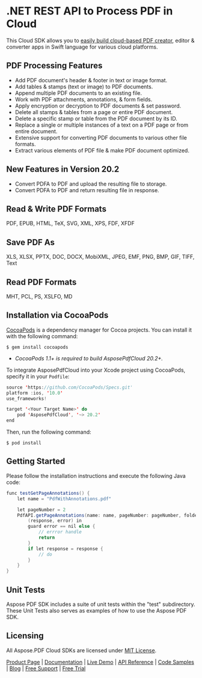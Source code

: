 # .NET REST API to Process PDF in Cloud

This Cloud SDK allows you to [easily build cloud-based PDF creator](https://products.aspose.cloud/pdf/swift), editor & converter apps in Swift language for various cloud platforms.

## PDF Processing Features

- Add PDF document's header & footer in text or image format.
- Add tables & stamps (text or image) to PDF documents.
- Append multiple PDF documents to an existing file.
- Work with PDF attachments, annotations, & form fields.
- Apply encryption or decryption to PDF documents & set password.
- Delete all stamps & tables from a page or entire PDF document.
- Delete a specific stamp or table from the PDF document by its ID.
- Replace a single or multiple instances of a text on a PDF page or from entire document.
- Extensive support for converting PDF documents to various other file formats.
- Extract various elements of PDF file & make PDF document optimized.

## New Features in Version 20.2

- Convert PDFA to PDF and upload the resulting file to storage.
- Convert PDFA to PDF and return resulting file in response.

## Read & Write PDF Formats

PDF, EPUB, HTML, TeX, SVG, XML, XPS, FDF, XFDF

## Save PDF As

XLS, XLSX, PPTX, DOC, DOCX, MobiXML, JPEG, EMF, PNG, BMP, GIF, TIFF, Text

## Read PDF Formats

MHT, PCL, PS, XSLFO, MD

## Installation via CocoaPods

[CocoaPods](https://cocoapods.org/) is a dependency manager for Cocoa projects. You can install it with the following command:

```console
$ gem install cocoapods
```

- *CocoaPods 1.1+ is required to build AsposePdfCloud 20.2+.*

To integrate AsposePdfCloud into your Xcode project using CocoaPods, specify it in your `Podfile`:

```swift
source 'https://github.com/CocoaPods/Specs.git'
platform :ios, '10.0'
use_frameworks!

target '<Your Target Name>' do
    pod 'AsposePdfCloud', '~> 20.2'
end
```

Then, run the following command:

`$ pod install`

## Getting Started

Please follow the installation instructions and execute the following Java code:

```java
func testGetPageAnnotations() {
    let name = "PdfWithAnnotations.pdf"

    let pageNumber = 2
    PdfAPI.getPageAnnotations(name: name, pageNumber: pageNumber, folder: self.tempFolder) {
        (response, error) in
        guard error == nil else {
            // errror handle
            return
        }
        if let response = response {
            // do
        }
    }
}
```

## Unit Tests

Aspose PDF SDK includes a suite of unit tests within the "test" subdirectory. These Unit Tests also serves as examples of how to use the Aspose PDF SDK.

## Licensing

All Aspose.PDF Cloud SDKs are licensed under [MIT License](https://github.com/aspose-pdf-cloud/aspose-pdf-cloud-swift/blob/master/LICENSE).

[Product Page](https://products.aspose.cloud/pdf/swift) | [Documentation](https://docs.aspose.cloud/display/pdfcloud/Home) | [Live Demo](https://products.aspose.app/pdf/family) | [API Reference](https://apireference.aspose.cloud/pdf/) | [Code Samples](https://github.com/aspose-pdf-cloud/aspose-pdf-cloud-swift) | [Blog](https://blog.aspose.cloud/category/pdf/) | [Free Support](https://forum.aspose.cloud/c/pdf) | [Free Trial](https://dashboard.aspose.cloud/#/apps)
